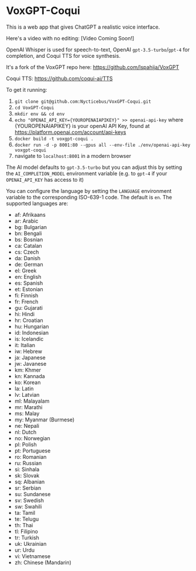 # VoxGPT-Coqui

This is a web app that gives ChatGPT a realistic voice interface. 

Here's a video with no editing: [Video Coming Soon!]

OpenAI Whisper is used for speech-to-text, OpenAI `gpt-3.5-turbo`/`gpt-4` for completion, and Coqui TTS for voice synthesis. 

It's a fork of the VoxGPT repo here: https://github.com/lspahija/VoxGPT

Coqui TTS: https://github.com/coqui-ai/TTS

To get it running:  
1. `git clone git@github.com:Nycticebus/VoxGPT-Coqui.git`
2. `cd VoxGPT-Coqui`
3. `mkdir env && cd env` 
4. `echo "OPENAI_API_KEY={YOUROPENAIAPIKEY}" >> openai-api-key` where {YOUROPENAIAPIKEY} is your openAI API Key, found at https://platform.openai.com/account/api-keys
5. `docker build -t voxgpt-coqui .`
6. `docker run -d -p 8001:80 --gpus all --env-file ./env/openai-api-key voxgpt-coqui`
7. navigate to `localhost:8001` in a modern browser

The AI model defaults to `gpt-3.5-turbo` but you can adjust this by setting the `AI_COMPLETION_MODEL` environment variable (e.g. to `gpt-4` if your `OPENAI_API_KEY` has access to it)

You can configure the language by setting the `LANGUAGE` environment variable to the corresponding ISO-639-1 code. The default is `en`. The supported languages are:

- af: Afrikaans
- ar: Arabic
- bg: Bulgarian
- bn: Bengali
- bs: Bosnian
- ca: Catalan
- cs: Czech
- da: Danish
- de: German
- el: Greek
- en: English
- es: Spanish
- et: Estonian
- fi: Finnish
- fr: French
- gu: Gujarati
- hi: Hindi
- hr: Croatian
- hu: Hungarian
- id: Indonesian
- is: Icelandic
- it: Italian
- iw: Hebrew
- ja: Japanese
- jw: Javanese
- km: Khmer
- kn: Kannada
- ko: Korean
- la: Latin
- lv: Latvian
- ml: Malayalam
- mr: Marathi
- ms: Malay
- my: Myanmar (Burmese)
- ne: Nepali
- nl: Dutch
- no: Norwegian
- pl: Polish
- pt: Portuguese
- ro: Romanian
- ru: Russian
- si: Sinhala
- sk: Slovak
- sq: Albanian
- sr: Serbian
- su: Sundanese
- sv: Swedish
- sw: Swahili
- ta: Tamil
- te: Telugu
- th: Thai
- tl: Filipino
- tr: Turkish
- uk: Ukrainian
- ur: Urdu
- vi: Vietnamese
- zh: Chinese (Mandarin)
